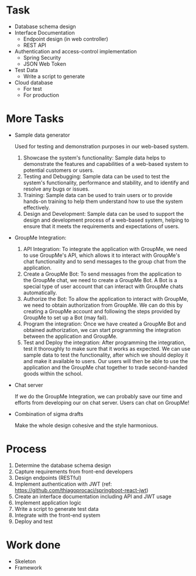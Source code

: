 # Task

- Database schema design
- Interface Documentation
  - Endpoint design (in web controller)
  - REST API
- Authentication and access-control implementation
  - Spring Security
  - JSON Web Token
- Test Data
  - Write a script to generate
- Cloud database
  - For test
  - For production

# More Tasks

- Sample data generator

  Used for testing and demonstration purposes in our web-based system.

  1. Showcase the system's functionality: Sample data helps to demonstrate the features and capabilities of a web-based system to potential customers or users.
  2. Testing and Debugging: Sample data can be used to test the system's functionality, performance and stability, and to identify and resolve any bugs or issues.
  3. Training: Sample data can be used to train users or to provide hands-on training to help them understand how to use the system effectively.
  4. Design and Development: Sample data can be used to support the design and development process of a web-based system, helping to ensure that it meets the requirements and expectations of users.

- GroupMe Integration:

  1. API Integration: To integrate the application with GroupMe, we need to use GroupMe's API, which allows it to interact with GroupMe's chat functionality and to send messages to the group chat from the application.
  2. Create a GroupMe Bot: To send messages from the application to the GroupMe chat, we need to create a GroupMe Bot. A Bot is a special type of user account that can interact with GroupMe chats automatically.
  3. Authorize the Bot: To allow the application to interact with GroupMe, we need to obtain authorization from GroupMe. We can do this by creating a GroupMe account and following the steps provided by GroupMe to set up a Bot (may fail).
  4. Program the integration: Once we have created a GroupMe Bot and obtained authorization, we can start programming the integration between the application and GroupMe. 
  5. Test and Deploy the integration: After programming the integration, test it thoroughly to make sure that it works as expected. We can use sample data to test the functionality, after which we should deploy it and make it available to users. Our users will then be able to use the application and the GroupMe chat together to trade second-handed goods within the school.

- Chat server

  If we do the GroupMe Integration, we can probably save our time and efforts from developing our on chat server. Users can chat on GroupMe!

- Combination of sigma drafts

  Make the whole design cohesive and the style harmonious.

# Process

1. Determine the database schema design
2. Capture requirements from front-end developers
3. Design endpoints (RESTful)
4. Implement authentication with JWT (ref: https://github.com/thiagoprocaci/springboot-react-jwt)
5. Create an interface documentation including API and JWT usage
6. Implement application logic
7. Write a script to generate test data
8. Integrate with the front-end system
9. Deploy and test

# Work done

- Skeleton
- Framework

